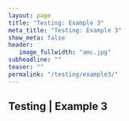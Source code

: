 ```yaml
---
layout: page
title: "Testing: Example 3"
meta_title: "Testing: Example 3"
show_meta: false
header:
   image_fullwidth: "amc.jpg"
subheadline: ""
teaser: ""
permalink: "/testing/example3/"
---
```


## Testing | Example 3

<script type='text/javascript'>
    (function() {
        var f = function() {
              EF.init({ eventType: "transaction",
                        transactionProperties : "ev_order_complete=1",
                        segment : "", 
                        searchSegment : "",
                        sku : "",
                        userid : "714",
                        pixelHost : "pixel.everesttech.net"
                        
                        , allow3rdPartyPixels: 1});
              EF.main();
        };
        window.EF = window.EF || {}; 
        if (window.EF.main) {
            f();
            return;
        }
        window.EF.onloadCallbacks = window.EF.onloadCallbacks || [];
        window.EF.onloadCallbacks[window.EF.onloadCallbacks.length] = f;
        if (!window.EF.jsTagAdded) {
            var efjs = document.createElement('script'); efjs.type = 'text/javascript'; efjs.async = true;
            efjs.src = 'https://www.everestjs.net/static/st.v3.js';
            var s = document.getElementsByTagName('script')[0]; s.parentNode.insertBefore(efjs, s);
            window.EF.jsTagAdded=1;
        }
    })();
</script>
<noscript><img src="https://pixel.everesttech.net/714/t?ev_order_complete=1" width="1" height="1"/></noscript>

